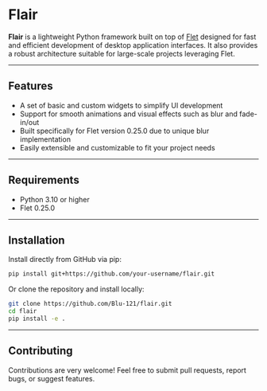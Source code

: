 # Flair

**Flair** is a lightweight Python framework built on top of [Flet](https://flet.dev/) designed for fast and efficient development of desktop application interfaces. It also provides a robust architecture suitable for large-scale projects leveraging Flet.

---

## Features

- A set of basic and custom widgets to simplify UI development  
- Support for smooth animations and visual effects such as blur and fade-in/out  
- Built specifically for Flet version 0.25.0 due to unique blur implementation  
- Easily extensible and customizable to fit your project needs  

---

## Requirements

- Python 3.10 or higher  
- Flet 0.25.0  

---

## Installation

Install directly from GitHub via pip:

```bash
pip install git+https://github.com/your-username/flair.git
```

Or clone the repository and install locally:

```bash
git clone https://github.com/Blu-121/flair.git
cd flair
pip install -e .
```

---

## Contributing

Contributions are very welcome! Feel free to submit pull requests, report bugs, or suggest features.
